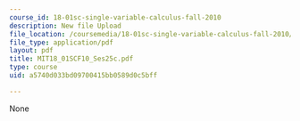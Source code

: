 ```yaml
---
course_id: 18-01sc-single-variable-calculus-fall-2010
description: New file Upload
file_location: /coursemedia/18-01sc-single-variable-calculus-fall-2010/a5740d033bd09700415bb0589d0c5bff_MIT18_01SCF10_Ses25c.pdf
file_type: application/pdf
layout: pdf
title: MIT18_01SCF10_Ses25c.pdf
type: course
uid: a5740d033bd09700415bb0589d0c5bff

---
```

None